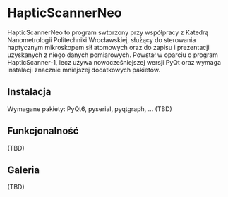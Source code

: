 # HapticScannerNeo

HapticScannerNeo to program swtorzony przy współpracy z Katedrą Nanometrologii Politechniki Wrocławskiej, służący do sterowania haptycznym mikroskopem sił atomowych oraz do zapisu i prezentacji uzyskanych z niego danych pomiarowych. Powstał w oparciu o program HapticScanner-1, lecz używa nowocześniejszej wersji PyQt oraz wymaga instalacji znacznie mniejszej dodatkowych pakietów. 

## Instalacja

Wymagane pakiety: PyQt6, pyserial, pyqtgraph, ... (TBD)

## Funkcjonalność

(TBD)

## Galeria

(TBD)
